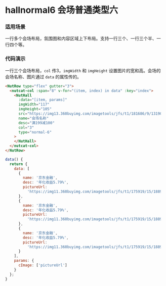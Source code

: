 # hallnormal6 会场普通类型六

### 适用场景

一行多个会场布局，氛围图和内容区域上下布局。支持一行三个、一行三个半、一行四个等。


### 代码演示

一行三个会场布局，`col` 传3，`imgWidth` 和 `imgHeight` 设置图片的宽和高。会场的会场名称、图片通过 `data` 的属性传的。



```html
<NutRow type="flex" gutter="3">
  <nutcat-col :span="8" v-for="(item, index) in data" :key="index">
    <NutHall
      :data="[item, params]"
      imgWidth="117"
      imgHeight="105"
      src="https://img13.360buyimg.com/imagetools/jfs/t1/181686/9/13190/25786/60e80c40Ed3b92127/a0d8b58e7e6d00cf.png"
      name="会场名称"
      desc="满199减100"
      col="3"
      type="normal-6"
    >
    </NutHall>
  </nutcat-col>
</NutRow>
```

```javascript
data() {
  return {
    data: [
      {
        name: '京东金融',
        desc: '年化收益5.79%',
        pictureUrl:
          'https://img11.360buyimg.com/imagetools/jfs/t1/175919/15/18891/90769/60e7c21dEc599b5f9/ba959baad7533732.png'
      },
      {
        name: '京东金融',
        desc: '年化收益5.79%',
        pictureUrl:
          'https://img11.360buyimg.com/imagetools/jfs/t1/175919/15/18891/90769/60e7c21dEc599b5f9/ba959baad7533732.png'
      },
      {
        name: '京东金融',
        desc: '年化收益5.79%',
        pictureUrl:
          'https://img11.360buyimg.com/imagetools/jfs/t1/175919/15/18891/90769/60e7c21dEc599b5f9/ba959baad7533732.png'
      }
    ],
    params: {
      cImage: ['pictureUrl']
    }
  };
}
```


<!-- ### Events

| 事件名 | 说明           | 回调参数     |
|--------|----------------|--------------|
| click  | 点击按钮时触发 | event: Event | -->

